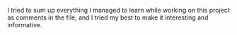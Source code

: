 I tried to sum up everything I managed to learn while working on this project as comments in the file, and I tried my best to make it interesting and informative.

